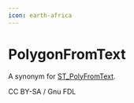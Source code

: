 ```yaml
---
icon: earth-africa
---
```


# PolygonFromText

A synonym for [ST\_PolyFromText](st_polyfromtext.md).

CC BY-SA / Gnu FDL
